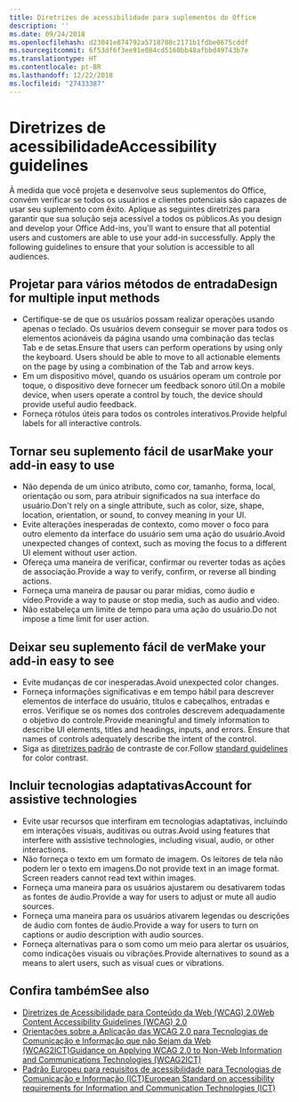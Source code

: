 ```yaml
---
title: Diretrizes de acessibilidade para suplementos do Office
description: ''
ms.date: 09/24/2018
ms.openlocfilehash: d23041e874792a5718708c2171b1fdbe0675cddf
ms.sourcegitcommit: 6f53df6f3ee91e084cd5160bb48afbbd49743b7e
ms.translationtype: HT
ms.contentlocale: pt-BR
ms.lasthandoff: 12/22/2018
ms.locfileid: "27433387"
---
```

# <a name="accessibility-guidelines"></a><span data-ttu-id="88e2d-102">Diretrizes de acessibilidade</span><span class="sxs-lookup"><span data-stu-id="88e2d-102">Accessibility guidelines</span></span>

<span data-ttu-id="88e2d-p101">À medida que você projeta e desenvolve seus suplementos do Office, convém verificar se todos os usuários e clientes potenciais são capazes de usar seu suplemento com êxito. Aplique as seguintes diretrizes para garantir que sua solução seja acessível a todos os públicos.</span><span class="sxs-lookup"><span data-stu-id="88e2d-p101">As you design and develop your Office Add-ins, you'll want to ensure that all potential users and customers are able to use your add-in successfully. Apply the following guidelines to ensure that your solution is accessible to all audiences.</span></span>

## <a name="design-for-multiple-input-methods"></a><span data-ttu-id="88e2d-105">Projetar para vários métodos de entrada</span><span class="sxs-lookup"><span data-stu-id="88e2d-105">Design for multiple input methods</span></span>

- <span data-ttu-id="88e2d-p102">Certifique-se de que os usuários possam realizar operações usando apenas o teclado. Os usuários devem conseguir se mover para todos os elementos acionáveis da página usando uma combinação das teclas Tab e de setas.</span><span class="sxs-lookup"><span data-stu-id="88e2d-p102">Ensure that users can perform operations by using only the keyboard. Users should be able to move to all actionable elements on the page by using a combination of the Tab and arrow keys.</span></span>
- <span data-ttu-id="88e2d-108">Em um dispositivo móvel, quando os usuários operam um controle por toque, o dispositivo deve fornecer um feedback sonoro útil.</span><span class="sxs-lookup"><span data-stu-id="88e2d-108">On a mobile device, when users operate a control by touch, the device should provide useful audio feedback.</span></span>
- <span data-ttu-id="88e2d-109">Forneça rótulos úteis para todos os controles interativos.</span><span class="sxs-lookup"><span data-stu-id="88e2d-109">Provide helpful labels for all interactive controls.</span></span> 

## <a name="make-your-add-in-easy-to-use"></a><span data-ttu-id="88e2d-110">Tornar seu suplemento fácil de usar</span><span class="sxs-lookup"><span data-stu-id="88e2d-110">Make your add-in easy to use</span></span>

- <span data-ttu-id="88e2d-111">Não dependa de um único atributo, como cor, tamanho, forma, local, orientação ou som, para atribuir significados na sua interface do usuário.</span><span class="sxs-lookup"><span data-stu-id="88e2d-111">Don't rely on a single attribute, such as color, size, shape, location, orientation, or sound, to convey meaning in your UI.</span></span>
- <span data-ttu-id="88e2d-112">Evite alterações inesperadas de contexto, como mover o foco para outro elemento da interface do usuário sem uma ação do usuário.</span><span class="sxs-lookup"><span data-stu-id="88e2d-112">Avoid unexpected changes of context, such as moving the focus to a different UI element without user action.</span></span>
- <span data-ttu-id="88e2d-113">Ofereça uma maneira de verificar, confirmar ou reverter todas as ações de associação.</span><span class="sxs-lookup"><span data-stu-id="88e2d-113">Provide a way to verify, confirm, or reverse all binding actions.</span></span>
- <span data-ttu-id="88e2d-114">Forneça uma maneira de pausar ou parar mídias, como áudio e vídeo.</span><span class="sxs-lookup"><span data-stu-id="88e2d-114">Provide a way to pause or stop media, such as audio and video.</span></span>
- <span data-ttu-id="88e2d-115">Não estabeleça um limite de tempo para uma ação do usuário.</span><span class="sxs-lookup"><span data-stu-id="88e2d-115">Do not impose a time limit for user action.</span></span>

## <a name="make-your-add-in-easy-to-see"></a><span data-ttu-id="88e2d-116">Deixar seu suplemento fácil de ver</span><span class="sxs-lookup"><span data-stu-id="88e2d-116">Make your add-in easy to see</span></span>

- <span data-ttu-id="88e2d-117">Evite mudanças de cor inesperadas.</span><span class="sxs-lookup"><span data-stu-id="88e2d-117">Avoid unexpected color changes.</span></span>
- <span data-ttu-id="88e2d-p103">Forneça informações significativas e em tempo hábil para descrever elementos de interface do usuário, títulos e cabeçalhos, entradas e erros. Verifique se os nomes dos controles descrevem adequadamente o objetivo do controle.</span><span class="sxs-lookup"><span data-stu-id="88e2d-p103">Provide meaningful and timely information to describe UI elements, titles and headings, inputs, and errors. Ensure that names of controls adequately describe the intent of the control.</span></span>
- <span data-ttu-id="88e2d-120">Siga as [diretrizes padrão](https://www.w3.org/TR/UNDERSTANDING-WCAG20/visual-audio-contrast-contrast.html) de contraste de cor.</span><span class="sxs-lookup"><span data-stu-id="88e2d-120">Follow [standard guidelines](https://www.w3.org/TR/UNDERSTANDING-WCAG20/visual-audio-contrast-contrast.html) for color contrast.</span></span>

## <a name="account-for-assistive-technologies"></a><span data-ttu-id="88e2d-121">Incluir tecnologias adaptativas</span><span class="sxs-lookup"><span data-stu-id="88e2d-121">Account for assistive technologies</span></span>

- <span data-ttu-id="88e2d-122">Evite usar recursos que interfiram em tecnologias adaptativas, incluindo em interações visuais, auditivas ou outras.</span><span class="sxs-lookup"><span data-stu-id="88e2d-122">Avoid using features that interfere with assistive technologies, including visual, audio, or other interactions.</span></span>
- <span data-ttu-id="88e2d-p104">Não forneça o texto em um formato de imagem. Os leitores de tela não podem ler o texto em imagens.</span><span class="sxs-lookup"><span data-stu-id="88e2d-p104">Do not provide text in an image format. Screen readers cannot read text within images.</span></span>
- <span data-ttu-id="88e2d-125">Forneça uma maneira para os usuários ajustarem ou desativarem todas as fontes de áudio.</span><span class="sxs-lookup"><span data-stu-id="88e2d-125">Provide a way for users to adjust or mute all audio sources.</span></span>
- <span data-ttu-id="88e2d-126">Forneça uma maneira para os usuários ativarem legendas ou descrições de áudio com fontes de áudio.</span><span class="sxs-lookup"><span data-stu-id="88e2d-126">Provide a way for users to turn on captions or audio description with audio sources.</span></span>
- <span data-ttu-id="88e2d-127">Forneça alternativas para o som como um meio para alertar os usuários, como indicações visuais ou vibrações.</span><span class="sxs-lookup"><span data-stu-id="88e2d-127">Provide alternatives to sound as a means to alert users, such as visual cues or vibrations.</span></span>

## <a name="see-also"></a><span data-ttu-id="88e2d-128">Confira também</span><span class="sxs-lookup"><span data-stu-id="88e2d-128">See also</span></span>

- [<span data-ttu-id="88e2d-129">Diretrizes de Acessibilidade para Conteúdo da Web (WCAG) 2.0</span><span class="sxs-lookup"><span data-stu-id="88e2d-129">Web Content Accessibility Guidelines (WCAG) 2.0</span></span>](https://www.w3.org/TR/wcag2ict/#REF-WCAG20)
- [<span data-ttu-id="88e2d-130">Orientações sobre a Aplicação das WCAG 2.0 para Tecnologias de Comunicação e Informação que não Sejam da Web (WCAG2ICT)</span><span class="sxs-lookup"><span data-stu-id="88e2d-130">Guidance on Applying WCAG 2.0 to Non-Web Information and Communications Technologies (WCAG2ICT)</span></span>](https://www.w3.org/TR/wcag2ict/)
- [<span data-ttu-id="88e2d-131">Padrão Europeu para requisitos de acessibilidade para Tecnologias de Comunicação e Informação (ICT)</span><span class="sxs-lookup"><span data-stu-id="88e2d-131">European Standard on accessibility requirements for Information and Communication Technologies (ICT)</span></span>](https://www.etsi.org/deliver/etsi_en/301500_301599/301549/01.00.00_20/en_301549v010000c.pdf) 
